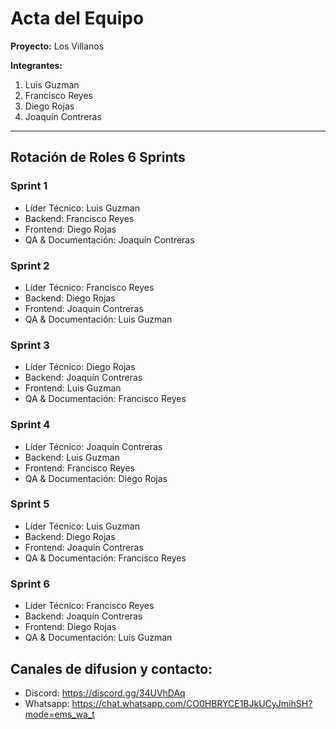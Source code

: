 # Acta del Equipo

**Proyecto:** Los Villanos  

**Integrantes:**  
1. Luis Guzman  
2. Francisco Reyes  
3. Diego Rojas  
4. Joaquín Contreras  

---

## Rotación de Roles 6 Sprints

### Sprint 1
- Líder Técnico: Luis Guzman  
- Backend: Francisco Reyes  
- Frontend: Diego Rojas  
- QA & Documentación: Joaquín Contreras  

### Sprint 2
- Líder Técnico: Francisco Reyes  
- Backend: Diego Rojas  
- Frontend: Joaquín Contreras  
- QA & Documentación: Luis Guzman  

### Sprint 3
- Líder Técnico: Diego Rojas  
- Backend: Joaquín Contreras  
- Frontend: Luis Guzman  
- QA & Documentación: Francisco Reyes  

### Sprint 4
- Líder Técnico: Joaquín Contreras  
- Backend: Luis Guzman  
- Frontend: Francisco Reyes  
- QA & Documentación: Diego Rojas  

### Sprint 5
- Líder Técnico: Luis Guzman  
- Backend: Diego Rojas  
- Frontend: Joaquín Contreras  
- QA & Documentación: Francisco Reyes  

### Sprint 6
- Líder Técnico: Francisco Reyes  
- Backend: Joaquín Contreras  
- Frontend: Diego Rojas  
- QA & Documentación: Luis Guzman  

## Canales de difusion y contacto:
- Discord: https://discord.gg/34UVhDAq 
- Whatsapp: https://chat.whatsapp.com/CO0HBRYCE1BJkUCyJmihSH?mode=ems_wa_t 
